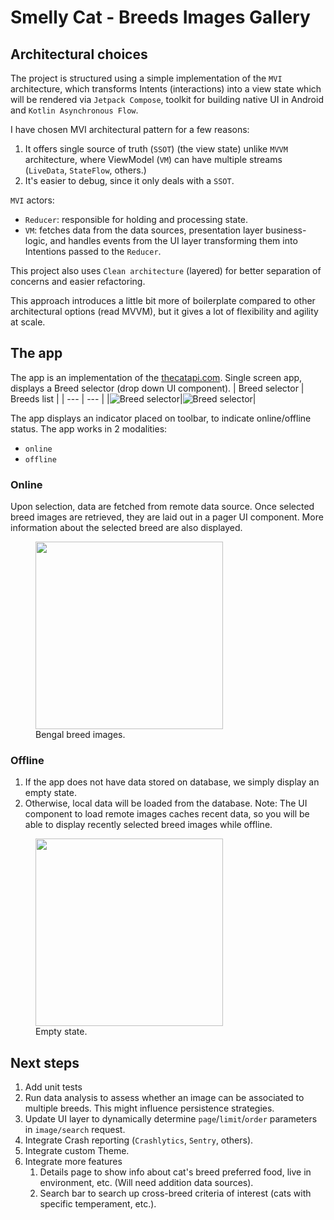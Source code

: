 # Smelly Cat - Breeds Images Gallery

## Architectural choices
The project is structured using a simple implementation of the `MVI` architecture, 
which transforms Intents (interactions) into a view state which will be rendered via `Jetpack Compose`, 
toolkit for building native UI in Android and `Kotlin Asynchronous Flow`.

I have chosen MVI architectural pattern for a few reasons:
1. It offers single source of truth (`SSOT`) (the view state) unlike `MVVM` architecture, where ViewModel (`VM`) can have multiple streams (`LiveData`, `StateFlow`, others.)
2. It's easier to debug, since it only deals with a `SSOT`.

`MVI` actors:
- `Reducer`: responsible for holding and processing state.
- `VM`: fetches data from the data sources, presentation layer business-logic, and handles events from the UI layer transforming them into Intentions passed to the `Reducer`.

This project also uses `Clean architecture` (layered) for better separation of concerns and easier refactoring.

This approach introduces a little bit more of boilerplate compared to other architectural options (read MVVM), but it gives a lot of flexibility and agility at scale.

## The app

The app is an implementation of the [thecatapi.com](https://thecatapi.com).
Single screen app, displays a Breed selector (drop down UI component).
| Breed selector | Breeds list |
| --- | --- |
|![Breed selector](/screen_1.png)|![Breed selector](/screen_2.png)|

The app displays an indicator placed on toolbar, to indicate online/offline status.
The app works in 2 modalities: 
- `online `
- `offline`

### Online
Upon selection, data are fetched from remote data source.
Once selected breed images are retrieved, they are laid out in a pager UI component. 
More information about the selected breed are also displayed.

<figure>
    <img src="/screen_3.png" width="300"/>
    <figcaption>Bengal breed images.</figcaption>
</figure>

### Offline
1. If the app does not have data stored on database, we simply display an empty state.
2. Otherwise, local data will be loaded from the database.
   Note: The UI component to load remote images caches recent data, so you will be able to display recently selected breed images while offline.

<figure>
    <img src="/screen_4.png" width="300"/>
    <figcaption>Empty state.</figcaption>
</figure>

## Next steps
1. Add unit tests
2. Run data analysis to assess whether an image can be associated to multiple breeds. This might influence persistence strategies.
3. Update UI layer to dynamically determine `page`/`limit`/`order` parameters in `image/search` request.
4. Integrate Crash reporting (`Crashlytics`, `Sentry`, others).
5. Integrate custom Theme.
6. Integrate more features 
   1. Details page to show info about cat's breed preferred food, live in environment, etc. (Will need addition data sources).
   2. Search bar to search up cross-breed criteria of interest (cats with specific temperament, etc.).